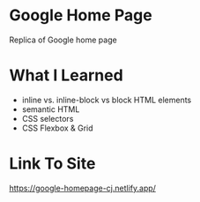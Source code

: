# Google Home Page

Replica of Google home page

# What I Learned

* inline vs. inline-block vs block HTML elements
* semantic HTML
* CSS selectors
* CSS Flexbox & Grid

# Link To Site
https://google-homepage-cj.netlify.app/
